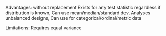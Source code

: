 Advantages: 
without replacement
Exists for any test statistic regardless if distribution is known,  Can use mean/median/standard dev, Analyses unbalanced designs, Can use for categorical/ordinal/metric data

Limitations: Requires equal variance